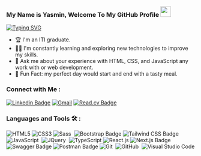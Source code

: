 


<h3 align="left">
  My Name is Yasmin, Welcome To My GitHub Profile 
  <img src="https://media.giphy.com/media/hvRJCLFzcasrR4ia7z/giphy.gif" width="28">
</h3>
<p align="left">
<a href="https://git.io/typing-svg"><img src="https://readme-typing-svg.demolab.com?font=Fira+Code&pause=1000&width=435&lines=Front-End+Developer;Web+Designer" alt="Typing SVG" /></a>
</p> 

- 🏆 I'm an ITI graduate. 
- 👨‍💻 I'm constantly learning and exploring new technologies to improve my skills.
- 💬 Ask me about your experience with HTML, CSS, and JavaScript any work with or web development.
- 👻 Fun Fact: my perfect day would start and end with a tasty meal.



### Connect with Me :
[![Linkedin Badge](https://img.shields.io/badge/-LinkedIn-blue?style=flat-square&logo=Linkedin&logoColor=white&link=https://www.linkedin.com/in/yasmin-ali-32b684229/)](https://www.linkedin.com/in/yasmin-ali-32b684229/)
[![Gmail](https://img.shields.io/badge/-Gmail-c14438?style=flat-square&logo=Gmail&logoColor=white&link=mailto:yasminali18112001@gmail.com)](mailto:yasminali18112001@gmail.com)
[![Read.cv Badge](https://img.shields.io/badge/Read.cv-111?logo=readdotcv&logoColor=fff&style=flat)]([https://drive.google.com/drive/folders/1YEz-nD7dUIhBEuR8WmtJkbmHe6nKGDNz](https://drive.google.com/file/d/16UIrkJ6zSqVu0feOMPVg7WG_XYnfrlwS/view?usp=sharing))
### Languages and Tools 🛠 : 

![HTML5](https://img.shields.io/badge/-HTML5-%23E44D27?style=flat-square&logo=html5&logoColor=ffffff)
![CSS3](https://img.shields.io/badge/-CSS3-%231572B6?style=flat-square&logo=css3)
![Sass](https://img.shields.io/badge/-Sass-05122A?style=flat&logo=sass)&nbsp;
![Bootstrap Badge](https://img.shields.io/badge/Bootstrap-7952B3?logo=bootstrap&logoColor=fff&style=flat)
![Tailwind CSS Badge](https://img.shields.io/badge/Tailwind%20CSS-06B6D4?logo=tailwindcss&logoColor=fff&style=flat)
![JavaScript](https://img.shields.io/badge/-JavaScript-05122A?style=flat&logo=javascript)&nbsp;
![JQuery](https://img.shields.io/badge/-JQuery-05122A?style=flat&logo=jquery)&nbsp;
![TypeScript](https://img.shields.io/badge/-TypeScript-563D7C?style=flat-square&logo=TypeScript)
![React.js](https://img.shields.io/badge/-React-%23282C34?style=flat-square&logo=react)
![Next.js Badge](https://img.shields.io/badge/Next.js-000?logo=nextdotjs&logoColor=fff&style=flat)
![Swagger Badge](https://img.shields.io/badge/Swagger-85EA2D?logo=swagger&logoColor=000&style=flat)
![Postman Badge](https://img.shields.io/badge/Postman-FF6C37?logo=postman&logoColor=fff&style=flat)
![Git](https://img.shields.io/badge/-Git-05122A?style=flat&logo=git)&nbsp;
![GitHub](https://img.shields.io/badge/-GitHub-05122A?style=flat&logo=github)&nbsp;
![Visual Studio Code](https://img.shields.io/badge/-Visual%20Studio%20Code-05122A?style=flat&logo=visual-studio-code&logoColor=007ACC)&nbsp;


